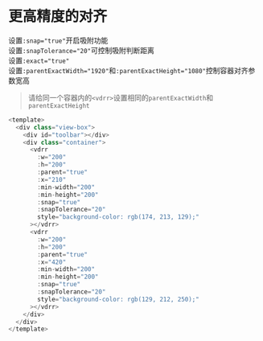 # 更高精度的对齐

设置`:snap="true"`开启吸附功能  
设置`:snapTolerance="20"`可控制吸附判断距离  
设置`:exact="true"`  
设置`:parentExactWidth="1920"`和`:parentExactHeight="1080"`控制容器对齐参数宽高  

> 请给同一个容器内的`<vdrr>`设置相同的`parentExactWidth`和`parentExactHeight`

```js
<template>
  <div class="view-box">
    <div id="toolbar"></div>
    <div class="container">
      <vdrr
        :w="200"
        :h="200"
        :parent="true"
        :x="210"
        :min-width="200"
        :min-height="200"
        :snap="true"
        :snapTolerance="20"
        style="background-color: rgb(174, 213, 129);"
      ></vdrr>
      <vdrr
        :w="200"
        :h="200"
        :parent="true"
        :x="420"
        :min-width="200"
        :min-height="200"
        :snap="true"
        :snapTolerance="20"
        style="background-color: rgb(129, 212, 250);"
      ></vdrr>
    </div>
  </div>
</template>
```